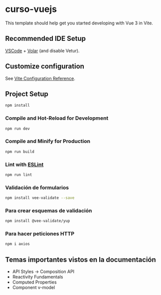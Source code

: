 # curso-vuejs

This template should help get you started developing with Vue 3 in Vite.

## Recommended IDE Setup

[VSCode](https://code.visualstudio.com/) + [Volar](https://marketplace.visualstudio.com/items?itemName=Vue.volar) (and disable Vetur).

## Customize configuration

See [Vite Configuration Reference](https://vitejs.dev/config/).

## Project Setup

```sh
npm install
```

### Compile and Hot-Reload for Development

```sh
npm run dev
```

### Compile and Minify for Production

```sh
npm run build
```

### Lint with [ESLint](https://eslint.org/)

```sh
npm run lint
```

### Validación de formularios

```sh
npm install vee-validate --save
```

### Para crear esquemas de validación

```sh
npm install @vee-validate/yup
```

### Para hacer peticiones HTTP

```sh
npm i axios
```

## Temas importantes vistos en la documentación
- API Styles -> Composition API
- Reactivity Fundamentals
- Computed Properties
- Component v-model